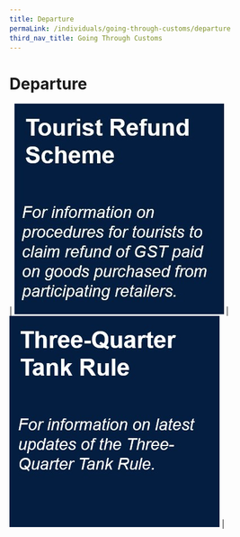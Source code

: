 ```yaml
---
title: Departure
permaLink: /individuals/going-through-customs/departure
third_nav_title: Going Through Customs
---
```


# Departure

| [![](/images/Departure(1).jpg)](/individuals/going-through-customs/departure/tourist-refund-scheme)  | [![](/images/Departure(2).jpg)](/individuals/going-through-customs/departure/three-quarter-tank-rule) |

